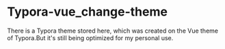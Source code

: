 # Typora-vue_change-theme
There is a Typora theme stored here, which was created on the Vue theme of Typora.But it's still being optimized for my personal use.
